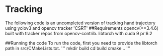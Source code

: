 # Tracking
The following code is an uncompleted version of tracking hand trajectory using yolov3 and opencv tracker 'CSRT'
##Requirements
opencv(==3.4.6) built with tracker repos from opencv-contrib.
libtorch with cuda 9 pr 9.2

##Running the code
To run the code, first you need to provide the libtorch path in src/CMakeLists.txt.
'''
mkdir build
cd build
cmake ..
'''

